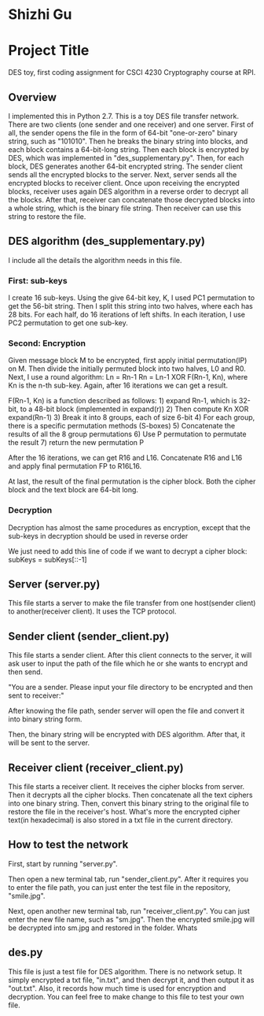 # Shizhi Gu
# Project Title

DES toy, first coding assignment for CSCI 4230 Cryptography course at RPI.

## Overview

I implemented this in Python 2.7. This is a toy DES file transfer network. There are two clients (one sender and one receiver) and one server. First of all, the sender opens the file in the form of 64-bit "one-or-zero" binary string, such as "101010". Then he breaks the binary string into blocks, and each block contains a 64-bit-long string. Then each block is encrypted by DES, which was implemented in "des_supplementary.py". Then, for each block, DES generates another 64-bit encrypted string. The sender client sends all the encrypted blocks to the server. Next, server sends all the encrypted blocks to receiver client. Once upon receiving the encrypted blocks, receiver uses again DES algorithm in a reverse order to decrypt all the blocks. After that, receiver can concatenate those decrypted blocks into a whole string, which is the binary file string. Then receiver can use this string to restore the file.

## DES algorithm (des_supplementary.py)
I include all the details the algorithm needs in this file. 

### First: sub-keys
I create 16 sub-keys. Using the give 64-bit key, K, I used PC1 permutation to get the 56-bit string. Then I split this string into two halves, where each has 28 bits. For each half, do 16 iterations of left shifts. In each iteration, I use PC2 permutation to get one sub-key.


### Second: Encryption
Given message block M to be encrypted, first apply initial permutation(IP) on M. Then divide the initially permuted block into two halves, L0 and R0. Next, I use a round algorithm: 
	Ln = Rn-1
	Rn = Ln-1 XOR F(Rn-1, Kn), where Kn is the n-th sub-key.
Again, after 16 iterations we can get a result.

F(Rn-1, Kn) is a function described as follows:
	1) expand Rn-1, which is 32-bit, to a 48-bit block (implemented in expand(r))
	2) Then compute Kn XOR expand(Rn-1)
	3) Break it into 8 groups, each of size 6-bit
	4) For each group, there is a specific permutation methods (S-boxes)
	5) Concatenate the results of all the 8 group permutations
	6) Use P permutation to permutate the result
	7) return the new permutation P

After the 16 iterations, we can get R16 and L16. Concatenate R16 and L16 and apply final permutation FP to R16L16.

At last, the result of the final permutation is the cipher block. Both the cipher block and the text block are 64-bit long.

### Decryption
Decryption has almost the same procedures as encryption, except that the sub-keys in decryption should be used in reverse order

We just need to add this line of code if we want to decrypt a cipher block:
	subKeys = subKeys[::-1]



## Server (server.py)

This file starts a server to make the file transfer from one host(sender client) to another(receiver client). It uses the TCP protocol.

## Sender client (sender_client.py)

This file starts a sender client. After this client connects to the server, it will ask user to input the path of the file which he or she wants to encrypt and then send. 

"You are a sender. Please input your file directory to be encrypted and then sent to receiver:"

After knowing the file path, sender server will open the file and convert it into binary string form.

Then, the binary string will be encrypted with DES algorithm. After that, it will be sent to the server. 

## Receiver client (receiver_client.py)

This file starts a receiver client. It receives the cipher blocks from server. Then it decrypts all the cipher blocks. Then concatenate all the text ciphers into one binary string. Then, convert this binary string to the original file to restore the file in the receiver's host. What's more the encrypted cipher text(in hexadecimal) is also stored in a txt file in the current directory.



## How to test the network

First, start by running "server.py". 

Then open a new terminal tab, run "sender_client.py". After it requires you to enter the file path, you can just enter the test file in the repository, "smile.jpg".

Next, open another new terminal tab, run "receiver_client.py". You can just enter the new file name, such as "sm.jpg". Then the encrypted smile.jpg will be decrypted into sm.jpg and restored in the folder. Whats

## des.py
	
This file is just a test file for DES algorithm. There is no network setup. It simply encrypted a txt file, "in.txt", and then decrypt it, and then output it as "out.txt". Also, it records how much time is used for encryption and decryption. You can feel free to make change to this file to test your own file.

